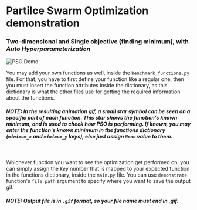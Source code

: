 # Partilce Swarm Optimization demonstration
### Two-dimensional and Single objective (finding minimum), with *Auto Hyperparameterization*

![PSO Demo](https://github.com/Vandalious/PSO-demonstration/blob/main/src/LevyFunc-PSO.gif "PSO on Levy function")

You may add your own functions as well, inside the `benchmark_functions.py` file. For that, you have to first define your function like a regular one, then you must insert the function attributes inside the dictionary, as this dictionary is what the other files use for getting the required information about the functions.

##### **NOTE**: In the resulting animation gif, a small *star symbol* can be seen on a specific part of each function. This star shows the function's **known** minimum, and is used to check how PSO is performing. If known, you may enter the function's known minimum in the *functions dictionary* (`minimum_x` and `minimum_y` keys), else just assign `None` value to them.
<br />

Whichever function you want to see the optimization get performed on, you can simply assign the *key* number that is mapped to your expected function in the functions dictionary, inside the `main.py` file. You can use `demonstrate` function's `file_path` argument to specify where you want to save the output gif.

##### **NOTE**: Output file is in `.gif` format, so your file name must end in *.gif*.
